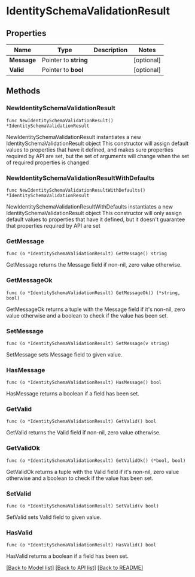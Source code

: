 # IdentitySchemaValidationResult

## Properties

Name | Type | Description | Notes
------------ | ------------- | ------------- | -------------
**Message** | Pointer to **string** |  | [optional] 
**Valid** | Pointer to **bool** |  | [optional] 

## Methods

### NewIdentitySchemaValidationResult

`func NewIdentitySchemaValidationResult() *IdentitySchemaValidationResult`

NewIdentitySchemaValidationResult instantiates a new IdentitySchemaValidationResult object
This constructor will assign default values to properties that have it defined,
and makes sure properties required by API are set, but the set of arguments
will change when the set of required properties is changed

### NewIdentitySchemaValidationResultWithDefaults

`func NewIdentitySchemaValidationResultWithDefaults() *IdentitySchemaValidationResult`

NewIdentitySchemaValidationResultWithDefaults instantiates a new IdentitySchemaValidationResult object
This constructor will only assign default values to properties that have it defined,
but it doesn't guarantee that properties required by API are set

### GetMessage

`func (o *IdentitySchemaValidationResult) GetMessage() string`

GetMessage returns the Message field if non-nil, zero value otherwise.

### GetMessageOk

`func (o *IdentitySchemaValidationResult) GetMessageOk() (*string, bool)`

GetMessageOk returns a tuple with the Message field if it's non-nil, zero value otherwise
and a boolean to check if the value has been set.

### SetMessage

`func (o *IdentitySchemaValidationResult) SetMessage(v string)`

SetMessage sets Message field to given value.

### HasMessage

`func (o *IdentitySchemaValidationResult) HasMessage() bool`

HasMessage returns a boolean if a field has been set.

### GetValid

`func (o *IdentitySchemaValidationResult) GetValid() bool`

GetValid returns the Valid field if non-nil, zero value otherwise.

### GetValidOk

`func (o *IdentitySchemaValidationResult) GetValidOk() (*bool, bool)`

GetValidOk returns a tuple with the Valid field if it's non-nil, zero value otherwise
and a boolean to check if the value has been set.

### SetValid

`func (o *IdentitySchemaValidationResult) SetValid(v bool)`

SetValid sets Valid field to given value.

### HasValid

`func (o *IdentitySchemaValidationResult) HasValid() bool`

HasValid returns a boolean if a field has been set.


[[Back to Model list]](../README.md#documentation-for-models) [[Back to API list]](../README.md#documentation-for-api-endpoints) [[Back to README]](../README.md)


